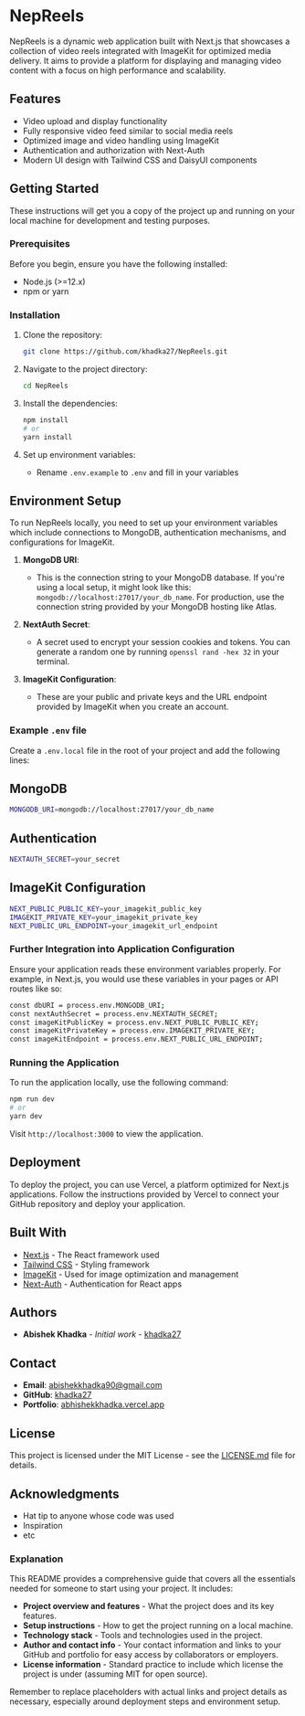 # NepReels

NepReels is a dynamic web application built with Next.js that showcases a collection of video reels integrated with ImageKit for optimized media delivery. It aims to provide a platform for displaying and managing video content with a focus on high performance and scalability.

## Features

- Video upload and display functionality
- Fully responsive video feed similar to social media reels
- Optimized image and video handling using ImageKit
- Authentication and authorization with Next-Auth
- Modern UI design with Tailwind CSS and DaisyUI components

## Getting Started

These instructions will get you a copy of the project up and running on your local machine for development and testing purposes.

### Prerequisites

Before you begin, ensure you have the following installed:

- Node.js (>=12.x)
- npm or yarn

### Installation

1. Clone the repository:
   ```bash
   git clone https://github.com/khadka27/NepReels.git
   ```



2. Navigate to the project directory:
   ```bash
   cd NepReels
   ```
3. Install the dependencies:
   ```bash
   npm install
   # or
   yarn install
   ```
4. Set up environment variables:
   - Rename `.env.example` to `.env` and fill in your variables
  

## Environment Setup

To run NepReels locally, you need to set up your environment variables which include connections to MongoDB, authentication mechanisms, and configurations for ImageKit.

1. **MongoDB URI**:
   - This is the connection string to your MongoDB database. If you're using a local setup, it might look like this: `mongodb://localhost:27017/your_db_name`. For production, use the connection string provided by your MongoDB hosting like Atlas.

2. **NextAuth Secret**:
   - A secret used to encrypt your session cookies and tokens. You can generate a random one by running `openssl rand -hex 32` in your terminal.

3. **ImageKit Configuration**:
   - These are your public and private keys and the URL endpoint provided by ImageKit when you create an account.

### Example `.env` file

Create a `.env.local` file in the root of your project and add the following lines:

## MongoDB
 ```bash
MONGODB_URI=mongodb://localhost:27017/your_db_name
```

## Authentication
 ```bash
NEXTAUTH_SECRET=your_secret

```

## ImageKit Configuration
 ```bash
NEXT_PUBLIC_PUBLIC_KEY=your_imagekit_public_key
IMAGEKIT_PRIVATE_KEY=your_imagekit_private_key
NEXT_PUBLIC_URL_ENDPOINT=your_imagekit_url_endpoint
```



### Further Integration into Application Configuration

Ensure your application reads these environment variables properly. For example, in Next.js, you would use these variables in your pages or API routes like so:

 ```bash
const dbURI = process.env.MONGODB_URI;
const nextAuthSecret = process.env.NEXTAUTH_SECRET;
const imageKitPublicKey = process.env.NEXT_PUBLIC_PUBLIC_KEY;
const imageKitPrivateKey = process.env.IMAGEKIT_PRIVATE_KEY;
const imageKitEndpoint = process.env.NEXT_PUBLIC_URL_ENDPOINT;
```



### Running the Application

To run the application locally, use the following command:

```bash
npm run dev
# or
yarn dev
```

Visit `http://localhost:3000` to view the application.

## Deployment

To deploy the project, you can use Vercel, a platform optimized for Next.js applications. Follow the instructions provided by Vercel to connect your GitHub repository and deploy your application.

## Built With


- [Next.js](https://nextjs.org/) - The React framework used
- [Tailwind CSS](https://tailwindcss.com/) - Styling framework
- [ImageKit](https://www.imagekit.io/) - Used for image optimization and management
- [Next-Auth](https://next-auth.js.org/) - Authentication for React apps

## Authors

- **Abishek Khadka** - _Initial work_ - [khadka27](https://github.com/khadka27)

## Contact

- **Email**: abishekkhadka90@gmail.com
- **GitHub**: [khadka27](https://github.com/khadka27)
- **Portfolio**: [abhishekkhadka.vercel.app](https://abhishekkhadka.vercel.app)

## License

This project is licensed under the MIT License - see the [LICENSE.md](LICENSE.md) file for details.

## Acknowledgments

- Hat tip to anyone whose code was used
- Inspiration
- etc



### Explanation

This README provides a comprehensive guide that covers all the essentials needed for someone to start using your project. It includes:

- **Project overview and features** - What the project does and its key features.
- **Setup instructions** - How to get the project running on a local machine.
- **Technology stack** - Tools and technologies used in the project.
- **Author and contact info** - Your contact information and links to your GitHub and portfolio for easy access by collaborators or employers.
- **License information** - Standard practice to include which license the project is under (assuming MIT for open source).

Remember to replace placeholders with actual links and project details as necessary, especially around deployment steps and environment setup.

